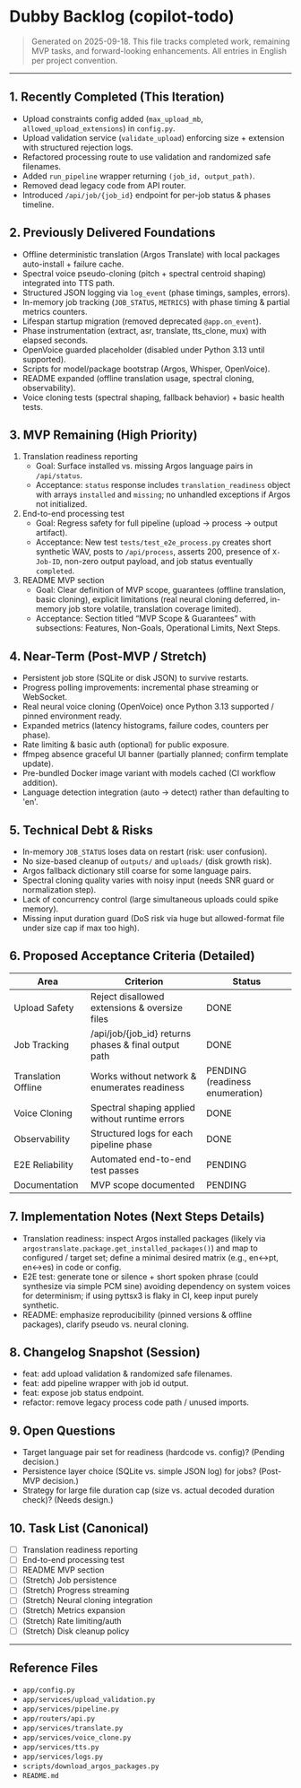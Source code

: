 # Dubby Backlog (copilot-todo)

> Generated on 2025-09-18. This file tracks completed work, remaining MVP tasks, and forward-looking enhancements. All entries in English per project convention.

---

## 1. Recently Completed (This Iteration)

- Upload constraints config added (`max_upload_mb`, `allowed_upload_extensions`) in `config.py`.
- Upload validation service (`validate_upload`) enforcing size + extension with structured rejection logs.
- Refactored processing route to use validation and randomized safe filenames.
- Added `run_pipeline` wrapper returning `(job_id, output_path)`.
- Removed dead legacy code from API router.
- Introduced `/api/job/{job_id}` endpoint for per-job status & phases timeline.

## 2. Previously Delivered Foundations

- Offline deterministic translation (Argos Translate) with local packages auto-install + failure cache.
- Spectral voice pseudo-cloning (pitch + spectral centroid shaping) integrated into TTS path.
- Structured JSON logging via `log_event` (phase timings, samples, errors).
- In-memory job tracking (`JOB_STATUS`, `METRICS`) with phase timing & partial metrics counters.
- Lifespan startup migration (removed deprecated `@app.on_event`).
- Phase instrumentation (extract, asr, translate, tts_clone, mux) with elapsed seconds.
- OpenVoice guarded placeholder (disabled under Python 3.13 until supported).
- Scripts for model/package bootstrap (Argos, Whisper, OpenVoice).
- README expanded (offline translation usage, spectral cloning, observability).
- Voice cloning tests (spectral shaping, fallback behavior) + basic health tests.

## 3. MVP Remaining (High Priority)

1. Translation readiness reporting
   - Goal: Surface installed vs. missing Argos language pairs in `/api/status`.
   - Acceptance: `status` response includes `translation_readiness` object with arrays `installed` and `missing`; no unhandled exceptions if Argos not initialized.
2. End-to-end processing test
   - Goal: Regress safety for full pipeline (upload -> process -> output artifact).
   - Acceptance: New test `tests/test_e2e_process.py` creates short synthetic WAV, posts to `/api/process`, asserts 200, presence of `X-Job-ID`, non-zero output payload, and job status eventually `completed`.
3. README MVP section
   - Goal: Clear definition of MVP scope, guarantees (offline translation, basic cloning), explicit limitations (real neural cloning deferred, in-memory job store volatile, translation coverage limited).
   - Acceptance: Section titled “MVP Scope & Guarantees” with subsections: Features, Non-Goals, Operational Limits, Next Steps.

## 4. Near-Term (Post-MVP / Stretch)

- Persistent job store (SQLite or disk JSON) to survive restarts.
- Progress polling improvements: incremental phase streaming or WebSocket.
- Real neural voice cloning (OpenVoice) once Python 3.13 supported / pinned environment ready.
- Expanded metrics (latency histograms, failure codes, counters per phase).
- Rate limiting & basic auth (optional) for public exposure.
- ffmpeg absence graceful UI banner (partially planned; confirm template update).
- Pre-bundled Docker image variant with models cached (CI workflow addition).
- Language detection integration (auto -> detect) rather than defaulting to 'en'.

## 5. Technical Debt & Risks

- In-memory `JOB_STATUS` loses data on restart (risk: user confusion).
- No size-based cleanup of `outputs/` and `uploads/` (disk growth risk).
- Argos fallback dictionary still coarse for some language pairs.
- Spectral cloning quality varies with noisy input (needs SNR guard or normalization step).
- Lack of concurrency control (large simultaneous uploads could spike memory).
- Missing input duration guard (DoS risk via huge but allowed-format file under size cap if max too high).

## 6. Proposed Acceptance Criteria (Detailed)

| Area                | Criterion                                            | Status                          |
| ------------------- | ---------------------------------------------------- | ------------------------------- |
| Upload Safety       | Reject disallowed extensions & oversize files        | DONE                            |
| Job Tracking        | /api/job/{job_id} returns phases & final output path | DONE                            |
| Translation Offline | Works without network & enumerates readiness         | PENDING (readiness enumeration) |
| Voice Cloning       | Spectral shaping applied without runtime errors      | DONE                            |
| Observability       | Structured logs for each pipeline phase              | DONE                            |
| E2E Reliability     | Automated end-to-end test passes                     | PENDING                         |
| Documentation       | MVP scope documented                                 | PENDING                         |

## 7. Implementation Notes (Next Steps Details)

- Translation readiness: inspect Argos installed packages (likely via `argostranslate.package.get_installed_packages()`) and map to configured / target set; define a minimal desired matrix (e.g., en<->pt, en<->es) in code or config.
- E2E test: generate tone or silence + short spoken phrase (could synthesize via simple PCM sine) avoiding dependency on system voices for determinism; if using pyttsx3 is flaky in CI, keep input purely synthetic.
- README: emphasize reproducibility (pinned versions & offline packages), clarify pseudo vs. neural cloning.

## 8. Changelog Snapshot (Session)

- feat: add upload validation & randomized safe filenames.
- feat: add pipeline wrapper with job id output.
- feat: expose job status endpoint.
- refactor: remove legacy process code path / unused imports.

## 9. Open Questions

- Target language pair set for readiness (hardcode vs. config)? (Pending decision.)
- Persistence layer choice (SQLite vs. simple JSON log) for jobs? (Post-MVP decision.)
- Strategy for large file duration cap (size vs. actual decoded duration check)? (Needs design.)

## 10. Task List (Canonical)

- [ ] Translation readiness reporting
- [ ] End-to-end processing test
- [ ] README MVP section
- [ ] (Stretch) Job persistence
- [ ] (Stretch) Progress streaming
- [ ] (Stretch) Neural cloning integration
- [ ] (Stretch) Metrics expansion
- [ ] (Stretch) Rate limiting/auth
- [ ] (Stretch) Disk cleanup policy

---

## Reference Files

- `app/config.py`
- `app/services/upload_validation.py`
- `app/services/pipeline.py`
- `app/routers/api.py`
- `app/services/translate.py`
- `app/services/voice_clone.py`
- `app/services/tts.py`
- `app/services/logs.py`
- `scripts/download_argos_packages.py`
- `README.md`
